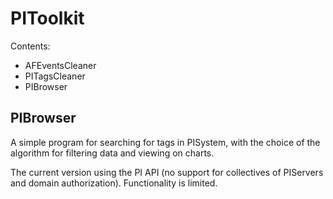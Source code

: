 # PIToolkit

Contents:
- AFEventsCleaner
- PITagsCleaner
- PIBrowser


## PIBrowser

A simple program for searching for tags in PISystem, with the choice of the algorithm for filtering data and viewing on charts.

The current version using the PI API (no support for collectives of PIServers and domain authorization). Functionality is limited.

